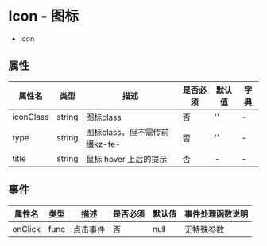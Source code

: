 # Icon - 图标


* Icon

## 属性

属性名 | 类型 | 描述 | 是否必须 | 默认值 | 字典 |  
------- | ------- | ------- | ------- | ------- | ------- |
iconClass | string | 图标class | 否 | '' | - |
type | string | 图标class，但不需传前缀kz-fe- | 否 | '' | - |
title | string | 鼠标 hover 上后的提示 | 否 | - | - |


## 事件
属性名 | 类型 | 描述 | 是否必须 | 默认值 | 事件处理函数说明 |  
------- | ------- | ------- | ------- | ------- | ------- |
onClick | func | 点击事件 | 否 | null | 无特殊参数 | 
